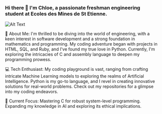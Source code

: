 ### Hi there 👋 I'm Chloe, a passionate freshman engineering student at Ecoles des Mines de St Etienne. 



![Alt Text](https://media.giphy.com/media/S7u66urzxc2J2/giphy.gif)

<!-- 
    This line contains a commented-out URL to a Giphy GIF:
    https://media.giphy.com/media/v1.Y2lkPTc5MGI3NjExMDM4Zm83MzA0dDc5eHdtMHpvZHZ0enZmams5MWRmM21tdDVndG1lOSZlcD12MV9pbnRlcm5hbF9naWZfYnlfaWQmY3Q9Zw/xTiTngQ7Gpakdpm4nu/giphy.gif 
    It's commented out, so it won't be rendered.
-->

<!-- 
    This line contains a commented-out URL to a Tenor GIF:
    https://media1.tenor.com/m/4ryx66tWEhcAAAAd/pixel-study.gif
    It's commented out, so it won't be rendered.
-->


🚀 About Me:
I'm thrilled to be diving into the world of engineering, with a keen interest in software development and a strong foundation in mathematics and programming. My coding adventure began with projects in HTML, SQL, and Ruby, and I've found my true love in Python. Currently, I'm exploring the intricacies of C and assembly language to deepen my programming prowess.

💻 Tech Enthusiast:
My coding playground is vast, ranging from crafting intricate Machine Learning models to exploring the realms of Artificial Intelligence. Python is my go-to language, and I revel in creating innovative solutions for real-world problems. Check out my repositories for a glimpse into my coding endeavors.

🚧 Current Focus:
Mastering C for robust system-level programming.
Expanding my knowledge in AI and exploring its ethical implications.

